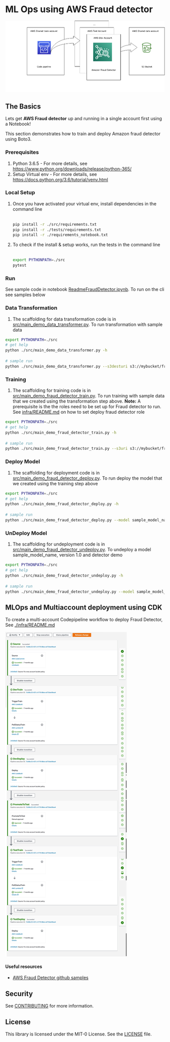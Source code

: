 # ML Ops using AWS Fraud detector
![docs/MultiAccountMLOps.png](docs/MultiAccountMLOps.png)

## The Basics
Lets get **AWS Fraud detector** up and running in a single account first using a Notebook!

This section demonstrates how to train and deploy Amazon fraud detector using Boto3.

### Prerequisites

1. Python 3.6.5 - For more details, see https://www.python.org/downloads/release/python-365/
2. Setup Virtual env - For more details, see https://docs.python.org/3.6/tutorial/venv.html 


### Local Setup
1. Once you have activated your virtual env, install dependencies in the command line

    ```bash
    
    pip install -r ./src/requirements.txt 
    pip install -r ./tests/requirements.txt
    pip install -r ./requirements_notebook.txt

    ```
    
2. To check if the install & setup works, run the tests in the command line
  
    ```bash
    
    export PYTHONPATH=./src
    pytest 
    
    ```
 

### Run

See sample code in notebook [ReadmeFraudDetector.ipynb](ReadmeFraudDetector.ipynb). To run on the cli see samples below


### Data Transformation

1. The scaffolding for data transformation code is in [src/main_demo_data_transformer.py](src/main_demo_data_transformer.py). To run transformation with sample data

```bash 
export PYTHONPATH=./src
# get help
python ./src/main_demo_data_transformer.py -h

# sample run
python ./src/main_demo_data_transformer.py --s3desturi s3://mybucket/fraud-demo/
```

### Training

1. The scaffolding for training code is in [src/main_demo_fraud_detector_train.py](src/main_demo_fraud_detector_train.py). To run training with sample data that we created using the transformation step above. 
**Note:** A prerequisite is the the roles need to be set up for Fraud detector to run. See [infra/README.md](infra/README.md) on how to set deploy fraud detector role


```bash 
export PYTHONPATH=./src
# get help
python ./src/main_demo_fraud_detector_train.py -h

# sample run
python ./src/main_demo_fraud_detector_train.py --s3uri s3://mybucket/fraud-demo/train.csv --role <roleArnAssumedByFraudDetectorToAccessS3data> --sampledata "<sample_training_data>"
```

### Deploy Model

1. The scaffolding for deployment code is in [src/main_demo_fraud_detector_deploy.py](src/main_demo_fraud_detector_deploy.py). To run deploy the model that we created using the training step above

```bash 
export PYTHONPATH=./src
# get help
python ./src/main_demo_fraud_detector_deploy.py -h

# sample run
python ./src/main_demo_fraud_detector_deploy.py --model sample_model_name --modelVersion 1.0 --detector demo
```



### UnDeploy Model

1. The scaffolding for undeployment code is in [src/main_demo_fraud_detector_undeploy.py](src/main_demo_fraud_detector_undeploy.py). To undeploy a model sample_model_name, version 1.0 and detector demo

```bash 
export PYTHONPATH=./src
# get help
python ./src/main_demo_fraud_detector_undeploy.py -h

# sample run
python ./src/main_demo_fraud_detector_undeploy.py --model sample_model_name --modelVersion 1.0 --detector demo

```


## MLOps and Multiaccount deployment using CDK

To create a multi-account Codepipeline workflow to deploy Fraud Detector, See [./infra/README.md](./infra/README.md)

![docs](docs/CodepipelineMlops.jpg)



#### Useful resources

-  [AWS Fraud Detector github samples](https://github.com/aws-samples/aws-fraud-detector-samples/blob/master/Fraud%20Detector%20End%20to%20End/Fraud_Detector_End_to_End.ipynb)



## Security

See [CONTRIBUTING](CONTRIBUTING.md#security-issue-notifications) for more information.

## License

This library is licensed under the MIT-0 License. See the [LICENSE](LICENSE) file.

